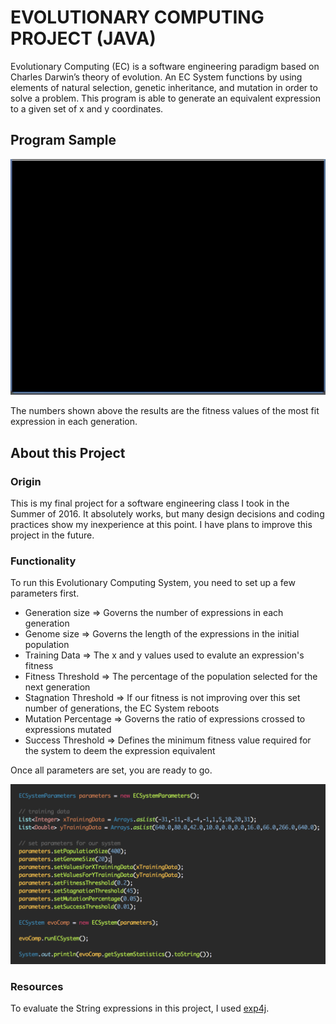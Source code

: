 # EVOLUTIONARY COMPUTING PROJECT (JAVA)
Evolutionary Computing (EC) is a software engineering paradigm based on Charles Darwin’s theory of evolution.  An EC System 
functions by using elements of natural selection, genetic inheritance, and mutation in order to solve a problem.  This program is able to generate an equivalent expression to a given set of x and y coordinates.

## Program Sample
![EC System Demo Java](ECJava-2.gif)

The numbers shown above the results are the fitness values of the most fit expression in each generation.

## About this Project
### Origin
This is my final project for a software engineering class I took in the Summer of 2016.  It absolutely works, but many design decisions and coding practices show my inexperience at this point.  I have plans to improve this project in the future.      

### Functionality
To run this Evolutionary Computing System, you need to set up a few parameters first.

* Generation size => Governs the number of expressions in each generation
* Genome size => Governs the length of the expressions in the initial population
* Training Data => The x and y values used to evalute an expression's fitness
* Fitness Threshold => The percentage of the population selected for the next generation
* Stagnation Threshold => If our fitness is not improving over this set number of generations, the EC System reboots
* Mutation Percentage => Governs the ratio of expressions crossed to expressions mutated
* Success Threshold => Defines the minimum fitness value required for the system to deem the expression equivalent

Once all parameters are set, you are ready to go.

![Example Parameters](ECParameters.png)

### Resources
To evaluate the String expressions in this project, I used [exp4j](http://www.objecthunter.net/exp4j/).




